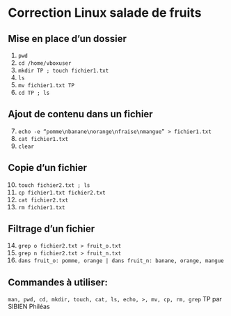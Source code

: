 # Correction Linux salade de fruits


## Mise en place d’un dossier
1. `pwd`
2. `cd /home/vboxuser`
3. `mkdir TP ; touch fichier1.txt`
4. `ls`
5. `mv fichier1.txt TP`
6. `cd TP ; ls`

## Ajout de contenu dans un fichier
7. `echo -e “pomme\nbanane\norange\nfraise\nmangue” > fichier1.txt`
8. `cat fichier1.txt`
9. `clear`

## Copie d’un fichier
10. `touch fichier2.txt ; ls`
11. `cp fichier1.txt fichier2.txt`
12. `cat fichier2.txt`
13. `rm fichier1.txt`

## Filtrage d’un fichier
14. `grep o fichier2.txt > fruit_o.txt`
15. `grep n fichier2.txt > fruit_n.txt`
16. `dans fruit_o: pomme, orange | dans fruit_n: banane, orange, mangue`

## Commandes à utiliser:
`man, pwd, cd, mkdir, touch, cat, ls, echo, >, mv, cp, rm, grep`
TP par SIBIEN Philéas
